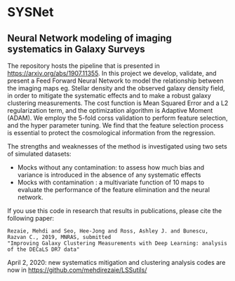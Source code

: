 # SYSNet
## Neural Network modeling of imaging systematics in Galaxy Surveys
The repository hosts the pipeline that is presented in https://arxiv.org/abs/1907.11355. In this project we develop, validate, and present a Feed Forward Neural Network to model the relationship between the imaging maps eg. Stellar density and the observed galaxy density field, in order to mitigate the systematic effects and to make a robust galaxy clustering measurements. The cost function is Mean Squared Error and a L2 regularization term, and the optimization algorithm is Adaptive Moment (ADAM). We employ the 5-fold corss validation to perform feature selection, and the hyper parameter tuning. We find that the feature selection process is essential to protect the cosmological information from the regression. 

The strengths and weaknesses of the method is investigated using two sets of simulated datasets:

* Mocks without any contamination: to assess how much bias and variance is introduced in the absence of any systematic effects
* Mocks with contamination : a multivariate function of 10 maps to evaluate the performance of the feature elimination and the neural network.

If you use this code in research that results in publications, please cite the following paper:
```
Rezaie, Mehdi and Seo, Hee-Jong and Ross, Ashley J. and Bunescu, Razvan C., 2019, MNRAS, submitted
"Improving Galaxy Clustering Measurements with Deep Learning: analysis of the DECaLS DR7 data"
```

April 2, 2020: new systematics mitigation and clustering analysis codes are now in https://github.com/mehdirezaie/LSSutils/
